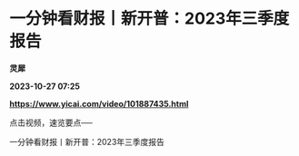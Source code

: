 # 一分钟看财报丨新开普：2023年三季度报告
**灵犀**

**2023-10-27 07:25**

**https://www.yicai.com/video/101887435.html**

点击视频，速览要点──

一分钟看财报丨新开普：2023年三季度报告